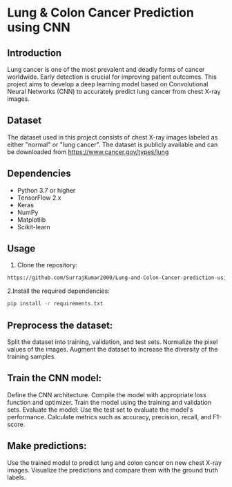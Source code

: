 # Lung & Colon Cancer Prediction using CNN

## Introduction
Lung cancer is one of the most prevalent and deadly forms of cancer worldwide. Early detection is crucial for improving patient outcomes. This project aims to develop a deep learning model based on Convolutional Neural Networks (CNN) to accurately predict lung cancer from chest X-ray images.

## Dataset
The dataset used in this project consists of chest X-ray images labeled as either "normal" or "lung cancer". The dataset is publicly available and can be downloaded from https://www.cancer.gov/types/lung

## Dependencies
- Python 3.7 or higher
- TensorFlow 2.x
- Keras
- NumPy
- Matplotlib
- Scikit-learn

## Usage
1. Clone the repository:
```bash
https://github.com/SurrajKumar2000/Lung-and-Colon-Cancer-prediction-using-CNN.git
```
2.Install the required dependencies:
```bash
pip install -r requirements.txt
```

##
## Preprocess the dataset:
Split the dataset into training, validation, and test sets.
Normalize the pixel values of the images.
Augment the dataset to increase the diversity of the training samples.

## Train the CNN model:
Define the CNN architecture.
Compile the model with appropriate loss function and optimizer.
Train the model using the training and validation sets.
Evaluate the model:
Use the test set to evaluate the model's performance.
Calculate metrics such as accuracy, precision, recall, and F1-score.

## Make predictions:
Use the trained model to predict lung and colon cancer on new chest X-ray images.
Visualize the predictions and compare them with the ground truth labels.
